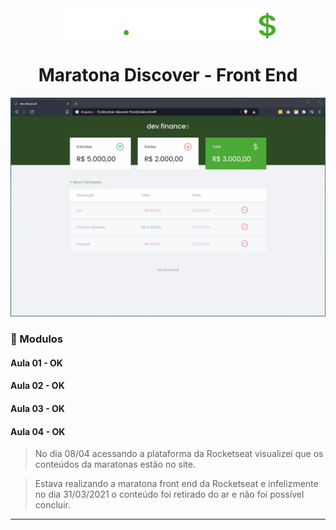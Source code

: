 <div align="center">
    <img src="assets/logo.svg">
    <h1>Maratona Discover - Front End</h1>
</div>

<div align="center">
    <img src="assets/site.gif">
</div>


### :memo: Modulos

#### Aula 01 - OK
#### Aula 02 - OK
#### Aula 03 - OK
#### Aula 04 - OK

> No dia 08/04 acessando a plataforma da Rocketseat visualizei que os conteúdos da maratonas estão no site.

> Estava realizando a maratona front end da Rocketseat e infelizmente no dia 31/03/2021 o conteúdo foi retirado do ar e não foi possível concluir.

<hr>